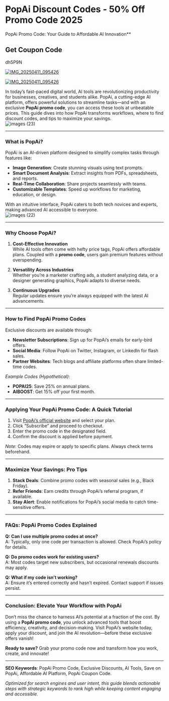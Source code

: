 # PopAi Discount Codes - 50% Off Promo Code 2025

 PopAi Promo Code: Your Guide to Affordable AI Innovation**  
 
## Get Coupon Code
dh5P9N

[![IMG_20250411_095426](https://github.com/user-attachments/assets/5d8820c2-5918-4f2b-a196-6ab309d94cdf)](https://popai.saaslink.net/dh5P9N)

[![IMG_20250411_095426](https://github.com/user-attachments/assets/5650fd95-5a2e-44e2-b71b-e09873a87922)
](https://popai.saaslink.net/dh5P9N)

 

In today’s fast-paced digital world, AI tools are revolutionizing productivity for businesses, creatives, and students alike. PopAi, a cutting-edge AI platform, offers powerful solutions to streamline tasks—and with an exclusive **PopAi promo code**, you can access these tools at unbeatable prices. This guide dives into how PopAi transforms workflows, where to find discount codes, and tips to maximize your savings.  
![images (23)](https://github.com/user-attachments/assets/fdb7b1de-1956-40a8-b928-60309941c459)


---

### **What is PopAi?**  
PopAi is an AI-driven platform designed to simplify complex tasks through features like:  
- **Image Generation**: Create stunning visuals using text prompts.  
- **Smart Document Analysis**: Extract insights from PDFs, spreadsheets, and reports.  
- **Real-Time Collaboration**: Share projects seamlessly with teams.  
- **Customizable Templates**: Speed up workflows for marketing, education, or design.  

With an intuitive interface, PopAi caters to both tech novices and experts, making advanced AI accessible to everyone.  
![images (22)](https://github.com/user-attachments/assets/ebd3b3e3-f6ad-4ab4-b985-5f69e44d0454)

---

### **Why Choose PopAi?**  
1. **Cost-Effective Innovation**  
   While AI tools often come with hefty price tags, PopAi offers affordable plans. Coupled with a **promo code**, users gain premium features without overspending.  

2. **Versatility Across Industries**  
   Whether you’re a marketer crafting ads, a student analyzing data, or a designer generating graphics, PopAi adapts to diverse needs.  

3. **Continuous Upgrades**  
   Regular updates ensure you’re always equipped with the latest AI advancements.  

---

### **How to Find PopAi Promo Codes**  
Exclusive discounts are available through:  
- **Newsletter Subscriptions**: Sign up for PopAi’s emails for early-bird offers.  
- **Social Media**: Follow PopAi on Twitter, Instagram, or LinkedIn for flash sales.  
- **Partner Websites**: Tech blogs and affiliate platforms often share limited-time codes.  

*Example Codes (Hypothetical)*:  
- **POPAI25**: Save 25% on annual plans.  
- **AIBOOST**: Get 15% off your first month.  

---

### **Applying Your PopAi Promo Code: A Quick Tutorial**  
1. Visit [PopAi’s official website](https://www.popai.com) and select your plan.  
2. Click “Subscribe” and proceed to checkout.  
3. Enter the promo code in the designated field.  
4. Confirm the discount is applied before payment.  

*Note*: Codes may expire or apply to specific plans. Always check terms beforehand.  

---

### **Maximize Your Savings: Pro Tips**  
1. **Stack Deals**: Combine promo codes with seasonal sales (e.g., Black Friday).  
2. **Refer Friends**: Earn credits through PopAi’s referral program, if available.  
3. **Stay Alert**: Enable notifications for PopAi’s social media to catch time-sensitive offers.  

---

### **FAQs: PopAi Promo Codes Explained**  
**Q: Can I use multiple promo codes at once?**  
A: Typically, only one code per transaction is allowed. Check PopAi’s policy for details.  

**Q: Do promo codes work for existing users?**  
A: Most codes target new subscribers, but occasional renewals discounts may apply.  

**Q: What if my code isn’t working?**  
A: Ensure it’s entered correctly and hasn’t expired. Contact support if issues persist.  

---

### **Conclusion: Elevate Your Workflow with PopAi**  
Don’t miss the chance to harness AI’s potential at a fraction of the cost. By using a **PopAi promo code**, you unlock advanced tools that boost efficiency, creativity, and decision-making. Visit PopAi’s website today, apply your discount, and join the AI revolution—before these exclusive offers vanish!  

**Ready to save?** Grab your promo code now and transform how you work, create, and innovate!  

---

**SEO Keywords**: PopAi Promo Code, Exclusive Discounts, AI Tools, Save on PopAi, Affordable AI Platform, PopAi Coupon Code.  

*Optimized for search engines and user intent, this guide blends actionable steps with strategic keywords to rank high while keeping content engaging and accessible.*
